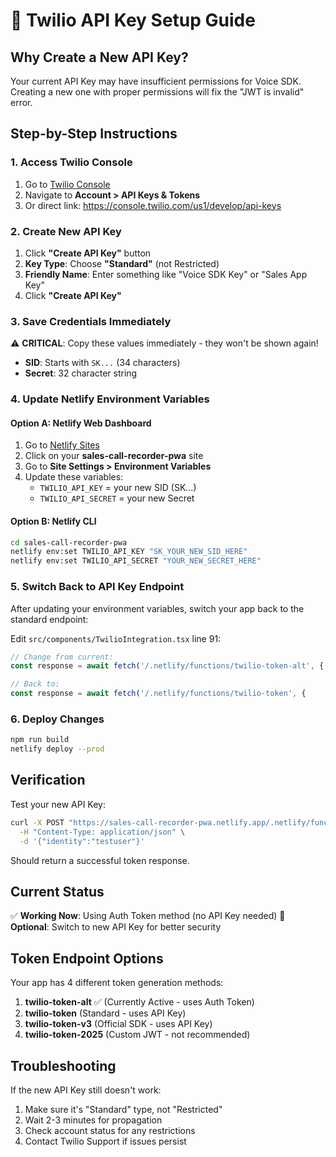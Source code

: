 # 🔑 Twilio API Key Setup Guide

## Why Create a New API Key?
Your current API Key may have insufficient permissions for Voice SDK. Creating a new one with proper permissions will fix the "JWT is invalid" error.

## Step-by-Step Instructions

### 1. Access Twilio Console
1. Go to [Twilio Console](https://console.twilio.com)
2. Navigate to **Account > API Keys & Tokens** 
3. Or direct link: https://console.twilio.com/us1/develop/api-keys

### 2. Create New API Key
1. Click **"Create API Key"** button
2. **Key Type**: Choose **"Standard"** (not Restricted)
3. **Friendly Name**: Enter something like "Voice SDK Key" or "Sales App Key"
4. Click **"Create API Key"**

### 3. Save Credentials Immediately
⚠️ **CRITICAL**: Copy these values immediately - they won't be shown again!

- **SID**: Starts with `SK...` (34 characters)
- **Secret**: 32 character string

### 4. Update Netlify Environment Variables

#### Option A: Netlify Web Dashboard
1. Go to [Netlify Sites](https://app.netlify.com/teams)
2. Click on your **sales-call-recorder-pwa** site
3. Go to **Site Settings > Environment Variables**
4. Update these variables:
   - `TWILIO_API_KEY` = your new SID (SK...)
   - `TWILIO_API_SECRET` = your new Secret

#### Option B: Netlify CLI
```bash
cd sales-call-recorder-pwa
netlify env:set TWILIO_API_KEY "SK_YOUR_NEW_SID_HERE"
netlify env:set TWILIO_API_SECRET "YOUR_NEW_SECRET_HERE"
```

### 5. Switch Back to API Key Endpoint
After updating your environment variables, switch your app back to the standard endpoint:

Edit `src/components/TwilioIntegration.tsx` line 91:
```typescript
// Change from current:
const response = await fetch('/.netlify/functions/twilio-token-alt', {

// Back to:
const response = await fetch('/.netlify/functions/twilio-token', {
```

### 6. Deploy Changes
```bash
npm run build
netlify deploy --prod
```

## Verification

Test your new API Key:
```bash
curl -X POST "https://sales-call-recorder-pwa.netlify.app/.netlify/functions/twilio-token" \
  -H "Content-Type: application/json" \
  -d '{"identity":"testuser"}'
```

Should return a successful token response.

## Current Status
✅ **Working Now**: Using Auth Token method (no API Key needed)
🔄 **Optional**: Switch to new API Key for better security

## Token Endpoint Options
Your app has 4 different token generation methods:

1. **twilio-token-alt** ✅ (Currently Active - uses Auth Token)
2. **twilio-token** (Standard - uses API Key) 
3. **twilio-token-v3** (Official SDK - uses API Key)
4. **twilio-token-2025** (Custom JWT - not recommended)

## Troubleshooting
If the new API Key still doesn't work:
1. Make sure it's "Standard" type, not "Restricted"
2. Wait 2-3 minutes for propagation
3. Check account status for any restrictions
4. Contact Twilio Support if issues persist 